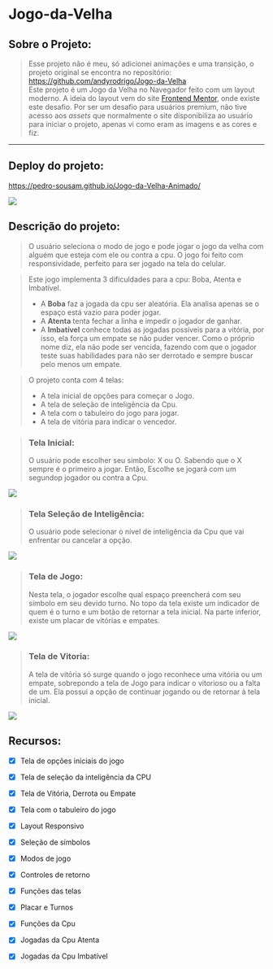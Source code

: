 # Jogo-da-Velha

## Sobre o Projeto:
>Esse projeto não é meu, só adicionei animações e uma transição, o projeto original se encontra no repositório: <br> <https://github.com/andyrodrigo/Jogo-da-Velha> <br> 
> Este projeto é um Jogo da Velha no Navegador feito com um layout moderno. A ideia do layout vem do site
[Frontend Mentor](https://www.frontendmentor.io/challenges/tic-tac-toe-game-Re7ZF_E2v), onde existe este desafio.
Por ser um desafio para usuários premium, não tive acesso aos *assets* que normalmente o site disponibiliza ao usuário para iniciar o projeto,
apenas vi como eram as imagens e as cores e fiz.

<hr>

## Deploy do projeto:

<https://pedro-sousam.github.io/Jogo-da-Velha-Animado/>

<img src="/imagens/JogoDaVelha.jpg"/>

## Descrição do projeto:

> O usuário seleciona o modo de jogo e pode jogar o jogo da velha com alguém que esteja com ele ou contra a cpu.
> O jogo foi feito com responsividade, perfeito para ser jogado na tela do celular.

> Este jogo implementa 3 dificuldades para a cpu: Boba, Atenta e Imbatível.
> - A **Boba** faz a jogada da cpu ser aleatória. Ela analisa apenas se o espaço está vazio para poder jogar.
> - A **Atenta** tenta fechar a linha e impedir o jogador de ganhar.
> - A **Imbatível** conhece todas as jogadas possíveis para a vitória, por isso, ela força um empate se não puder vencer. Como o próprio nome diz, ela não pode ser vencida, fazendo com que o jogador teste suas habilidades para não ser derrotado e sempre buscar pelo menos um empate.

> O projeto conta com 4 telas:
> - A tela inicial de opções para começar o Jogo.
> - A tela de seleção de inteligência da Cpu.
> - A tela com o tabuleiro do jogo para jogar.
> - A tela de vitória para indicar o vencedor.

> ### Tela Inicial:
> O usuário pode escolher seu simbolo: X ou O. Sabendo que o X sempre é o primeiro a jogar.
> Então, Escolhe se jogará com um segundop jogador ou contra a Cpu.

<img src="/imagens/TelaInicial.png"/>

> ### Tela Seleção de Inteligência:
> O usuário pode selecionar o nível de inteligência da Cpu que vai enfrentar ou cancelar a opção.

<img src="/imagens/TelaCpu.png"/>

> ### Tela de Jogo:
> Nesta tela, o jogador escolhe qual espaço preencherá com seu símbolo em seu devido turno.
> No topo da tela existe um indicador de quem é o turno e um botão de retornar a tela inicial.
> Na parte inferior, existe um placar de vitórias e empates.

<img src="/imagens/TelaJogo.png"/>

> ### Tela de Vitoria:
> A tela de vitória só surge quando o jogo reconhece uma vitória ou um empate, sobrepondo a tela de Jogo para indicar o vitorioso ou a falta de um.
> Ela possui a opção de continuar jogando ou de retornar à tela inicial.

<img src="/imagens/TelaVitoria.png"/>

## Recursos:

* [X] Tela de opções iniciais do jogo
* [X] Tela de seleção da inteligência da CPU
* [X] Tela de Vitória, Derrota ou Empate
* [X] Tela com o tabuleiro do jogo
* [X] Layout Responsivo
* [X] Seleção de símbolos
* [X] Modos de jogo
* [X] Controles de retorno
* [X] Funções das telas
* [X] Placar e Turnos
* [X] Funções da Cpu
* [X] Jogadas da Cpu Atenta
* [X] Jogadas da Cpu Imbatível



